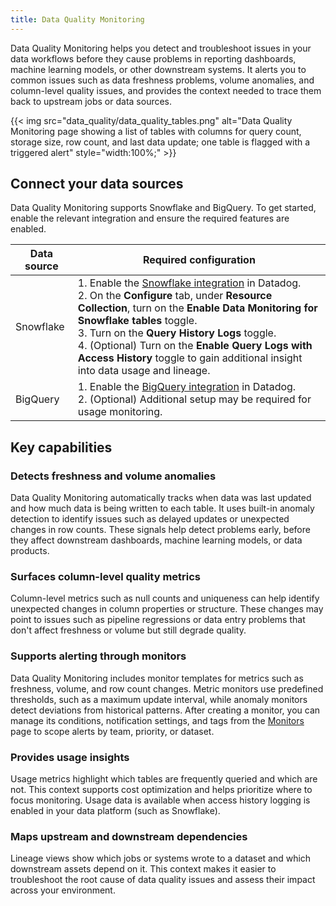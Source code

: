 ```yaml
---
title: Data Quality Monitoring
---
```


Data Quality Monitoring helps you detect and troubleshoot issues in your data workflows before they cause problems in reporting dashboards, machine learning models, or other downstream systems. It alerts you to common issues such as data freshness problems, volume anomalies, and column-level quality issues, and provides the context needed to trace them back to upstream jobs or data sources.

{{< img src="data_quality/data_quality_tables.png" alt="Data Quality Monitoring page showing a list of tables with columns for query count, storage size, row count, and last data update; one table is flagged with a triggered alert" style="width:100%;" >}}

## Connect your data sources

Data Quality Monitoring supports Snowflake and BigQuery. To get started, enable the relevant integration and ensure the required features are enabled.

| Data source | Required configuration                                                                                                |
|-------------|---------------------------------------------------------------------------------------------------------------------|
| Snowflake   | 1. Enable the [Snowflake integration][1] in Datadog.<br>2. On the **Configure** tab, under **Resource Collection**, turn on the **Enable Data Monitoring for Snowflake tables** toggle.<br>3. Turn on the **Query History Logs** toggle.<br>4. (Optional) Turn on the **Enable Query Logs with Access History** toggle to gain additional insight into data usage and lineage. |
| BigQuery    | 1. Enable the [BigQuery integration][2] in Datadog.<br>2. (Optional) Additional setup may be required for usage monitoring.         |

## Key capabilities

### Detects freshness and volume anomalies

Data Quality Monitoring automatically tracks when data was last updated and how much data is being written to each table. It uses built-in anomaly detection to identify issues such as delayed updates or unexpected changes in row counts. These signals help detect problems early, before they affect downstream dashboards, machine learning models, or data products.

### Surfaces column-level quality metrics

Column-level metrics such as null counts and uniqueness can help identify unexpected changes in column properties or structure. These changes may point to issues such as pipeline regressions or data entry problems that don't affect freshness or volume but still degrade quality.

### Supports alerting through monitors

Data Quality Monitoring includes monitor templates for metrics such as freshness, volume, and row count changes. Metric monitors use predefined thresholds, such as a maximum update interval, while anomaly monitors detect deviations from historical patterns. After creating a monitor, you can manage its conditions, notification settings, and tags from the [Monitors][3] page to scope alerts by team, priority, or dataset.

### Provides usage insights

Usage metrics highlight which tables are frequently queried and which are not. This context supports cost optimization and helps prioritize where to focus monitoring. Usage data is available when access history logging is enabled in your data platform (such as Snowflake).

### Maps upstream and downstream dependencies

Lineage views show which jobs or systems wrote to a dataset and which downstream assets depend on it. This context makes it easier to troubleshoot the root cause of data quality issues and assess their impact across your environment.

[1]: https://app.datadoghq.com/integrations?search=snowflake&integrationId=snowflake-web
[2]: https://app.datadoghq.com/integrations?search=bigquery&integrationId=google-cloud-bigquery
[3]: /monitors